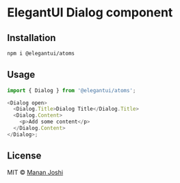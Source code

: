# ElegantUI Dialog component

## Installation

```bash
npm i @elegantui/atoms
```

## Usage

```js
import { Dialog } from '@elegantui/atoms';

<Dialog open>
  <Dialog.Title>Dialog Title</Dialog.Title>
  <Dialog.Content>
    <p>Add some content</p>
  </Dialog.Content>
</Dialog>;
```

## License

MIT © [Manan Joshi](https://mananjoshi.me)

